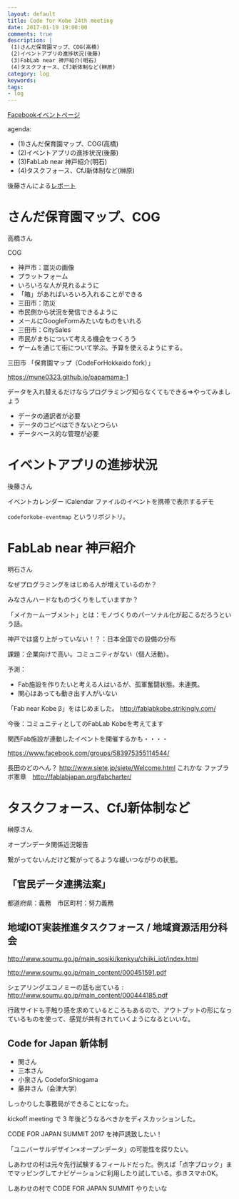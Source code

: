```yaml
---
layout: default
title: Code for Kobe 24th meeting
date: 2017-01-19 19:00:00
comments: true
description: |
 (1)さんだ保育園マップ、COG(高橋)
 (2)イベントアプリの進捗状況(後藤)
 (3)FabLab near 神戸紹介(明石)
 (4)タスクフォース、CfJ新体制など(榊原)
category: log
keywords: 
tags:
- log
---
```


[Facebookイベントページ](https://www.facebook.com/events/1757652324557946/)

agenda:

+ (1)さんだ保育園マップ、COG(高橋)
+ (2)イベントアプリの進捗状況(後藤)
+ (3)FabLab near 神戸紹介(明石)
+ (4)タスクフォース、CfJ新体制など(榊原)

後藤さんによる[レポート](http://masaki-ravens.com/main/blog/everythingispractice/?p=1170)


# さんだ保育園マップ、COG
高橋さん

COG

- 神戸市：震災の画像
 - プラットフォーム
  - いろいろな人が見れるように
  - 「箱」があればいろいろ入れることができる
- 三田市：防災
 - 市民側から状況を発信できるように
  - メールにGoogleFormみたいなものをいれる
- 三田市：CitySales
 - 市民がまちについて考える機会をつくろう
  - ゲームを通じて街について学ぶ。予算を使えるようにする。

三田市 「保育園マップ（CodeForHokkaido fork）」

https://mune0323.github.io/papamama-1

データを入れ替えるだけならプログラミング知らなくてもできる⇒やってみましょう

- データの通訳者が必要
- データのコピペはできないとつらい
- データベース的な管理が必要

# イベントアプリの進捗状況

後藤さん

イベントカレンダー
iCalendar ファイルのイベントを携帯で表示するデモ

` codeforkobe-eventmap ` というリポジトリ。



# FabLab near 神戸紹介

明石さん

なぜプログラミングをはじめる人が増えているのか？

みなさんハードなものづくりをしていますか？

「メイカームーブメント」とは：モノづくりのパーソナル化が起こるだろうという話。

神戸では盛り上がっていない！？：日本全国での設備の分布

課題：企業向けで高い。コミュニティがない（個人活動）。

予測：

- Fab施設を作りたいと考える人はいるが、孤軍奮闘状態。未連携。
- 関心はあっても動き出す人がいない

「Fab near Kobe β」をはじめました。 http://fablabkobe.strikingly.com/

今後：コミュニティとしてのFabLab Kobeを考えてます

関西Fab施設が連動したイベントを開催するかも・・・・

https://www.facebook.com/groups/583975355114544/

長田のどのへん？ http://www.siete.jp/siete/Welcome.html これかな
ファブラボ憲章　http://fablabjapan.org/fabcharter/


# タスクフォース、CfJ新体制など

榊原さん

オープンデータ関係近況報告

繋がってないんだけど繋がってるような緩いつながりの状態。

## 「官民データ連携法案」

都道府県：義務　市区町村：努力義務

## 地域IOT実装推進タスクフォース / 地域資源活用分科会

http://www.soumu.go.jp/main_sosiki/kenkyu/chiiki_iot/index.html

http://www.soumu.go.jp/main_content/000451591.pdf

シェアリングエコノミーの話も出ている : http://www.soumu.go.jp/main_content/000444185.pdf

行政サイドも手触り感を求めているところもあるので、アウトプットの形になっているものを使って、感覚が共有されていくようになるといいな。

## Code for Japan 新体制

- 関さん
- 三本さん
- 小泉さん CodeforShiogama 
- 藤井さん（会津大学）

しっかりした事務局ができることになった。

kickoff meeting で 3 年後どうなるべきかをディスカッションした。

CODE FOR JAPAN SUMMIT 2017 を神戸誘致したい！

「ユニバーサルデザイン×オープンデータ」の可能性を探りたい。

しあわせの村は元々先行試験するフィールドだった。例えば「点字ブロック」までマッピングしてナビゲーションに利用したり試している。歩きスマホOK。

しあわせの村で CODE FOR JAPAN SUMMIT やりたいな

